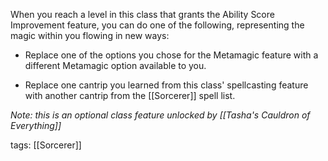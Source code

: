 When you reach a level in this class that grants the Ability Score Improvement feature, you can do one of the following, representing the magic within you flowing in new ways:

-   Replace one of the options you chose for the Metamagic feature with a different Metamagic option available to you.

-   Replace one cantrip you learned from this class' spellcasting feature with another cantrip from the [[Sorcerer]] spell list.

*Note: this is an optional class feature unlocked by [[Tasha's Cauldron of Everything]]*

tags: [[Sorcerer]]